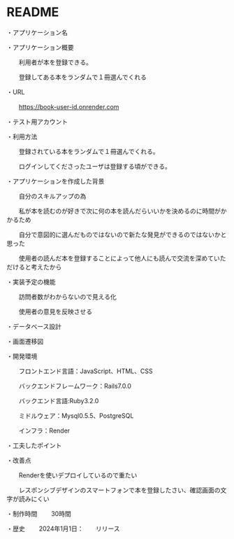 # README
・アプリケーション名

・アプリケーション概要

　　利用者が本を登録できる。

　　登録してある本をランダムで１冊選んでくれる

・URL

　　https://book-user-id.onrender.com

・テスト用アカウント

・利用方法

　　登録されている本をランダムで１冊選んでくれる。

　　ログインしてくださったユーザは登録する頃ができる。

・アプリケーションを作成した背景

　　自分のスキルアップの為

　　私が本を読むのが好きで次に何の本を読んだらいいかを決めるのに時間がかかるため

　　自分で意図的に選んだものではないので新たな発見ができるのではないかと思った
　

　　使用者の読んだ本を登録することによって他人にも読んで交流を深めていただけると考えたから

・実装予定の機能


　　訪問者数がわからないので見える化

　　使用者の意見を反映させる

・データベース設計

・画面遷移図

・開発環境

　　フロントエンド言語：JavaScript、HTML、CSS

　　バックエンドフレームワーク：Rails7.0.0 

　　バックエンド言語:Ruby3.2.0

　　ミドルウェア：Mysql0.5.5、PostgreSQL

　　インフラ：Render

・工夫したポイント

・改善点

　　Renderを使いデプロイしているので重たい

　　レスポンシブデザインのスマートフォンで本を登録したさい、確認画面の文字が読みにくい

・制作時間
　　30時間


・歴史
　　2024年1月1日：　　リリース
